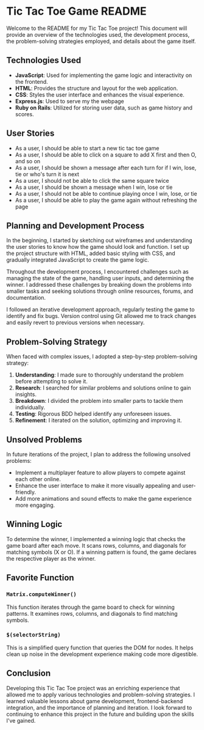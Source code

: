 # Tic Tac Toe Game README

Welcome to the README for my Tic Tac Toe project! This document will provide an overview of the technologies used, the development process, the problem-solving strategies employed, and details about the game itself.

## Technologies Used

- **JavaScript**: Used for implementing the game logic and interactivity on the frontend.
- **HTML**: Provides the structure and layout for the web application.
- **CSS**: Styles the user interface and enhances the visual experience.
- **Express.js**: Used to serve my the webpage
- **Ruby on Rails**: Utilized for storing user data, such as game history and scores.

## User Stories

- As a user, I should be able to start a new tic tac toe game
- As a user, I should be able to click on a square to add X first and then O, and so on
- As a user, I should be shown a message after each turn for if I win, lose, tie or who's turn it is next
- As a user, I should not be able to click the same square twice
- As a user, I should be shown a message when I win, lose or tie
- As a user, I should not be able to continue playing once I win, lose, or tie
- As a user, I should be able to play the game again without refreshing the page

## Planning and Development Process

In the beginning, I started by sketching out wireframes and understanding the user stories to know how the game should look and function. I set up the project structure with HTML, added basic styling with CSS, and gradually integrated JavaScript to create the game logic.

Throughout the development process, I encountered challenges such as managing the state of the game, handling user inputs, and determining the winner. I addressed these challenges by breaking down the problems into smaller tasks and seeking solutions through online resources, forums, and documentation.

I followed an iterative development approach, regularly testing the game to identify and fix bugs. Version control using Git allowed me to track changes and easily revert to previous versions when necessary.

## Problem-Solving Strategy

When faced with complex issues, I adopted a step-by-step problem-solving strategy:

1. **Understanding**: I made sure to thoroughly understand the problem before attempting to solve it.
2. **Research**: I searched for similar problems and solutions online to gain insights.
3. **Breakdown**: I divided the problem into smaller parts to tackle them individually.
4. **Testing**: Rigorous BDD helped identify any unforeseen issues.
5. **Refinement**: I iterated on the solution, optimizing and improving it.

## Unsolved Problems

In future iterations of the project, I plan to address the following unsolved problems:

- Implement a multiplayer feature to allow players to compete against each other online.
- Enhance the user interface to make it more visually appealing and user-friendly.
- Add more animations and sound effects to make the game experience more engaging.

## Winning Logic

To determine the winner, I implemented a winning logic that checks the game board after each move. It scans rows, columns, and diagonals for matching symbols (X or O). If a winning pattern is found, the game declares the respective player as the winner.

## Favorite Function

### `Matrix.computeWinner()`

This function iterates through the game board to check for winning patterns. It examines rows, columns, and diagonals to find matching symbols.

### `$(selectorString)`

This is a simplified query function that queries the DOM for nodes. It helps clean up noise in the development experience making code more digestible.

## Conclusion

Developing this Tic Tac Toe project was an enriching experience that allowed me to apply various technologies and problem-solving strategies. I learned valuable lessons about game development, frontend-backend integration, and the importance of planning and iteration. I look forward to continuing to enhance this project in the future and building upon the skills I've gained.
